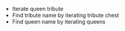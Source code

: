 * Iterate queen tribute
* Find tribute name by iterating tribute chest
* Find queen name by iterating queens